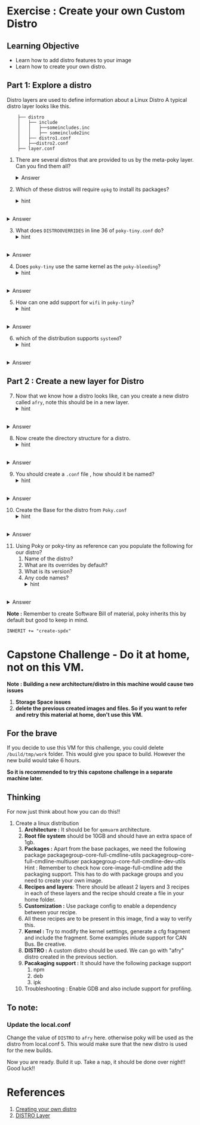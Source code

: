 
# Exercise : Create your own Custom Distro

## Learning Objective
- Learn how to add distro features to your image
- Learn how to create your own distro.
## Part 1: Explore a distro
Distro layers are used to define information about a Linux Distro
A typical distro layer looks like this.

		├── distro
		│   ├── include
		│   │   ├──someincludes.inc
		│   │   ├── someinclude2inc
		│   ├── distro1.conf
		│   ├──distro2.conf
		├── layer.conf


1. There are several distros that are provided to us by the meta-poky layer. Can you find them all?
   <details>
   <summary>Answer</summary>
    - The distros are `poky`,`poky-tiny`,`poky-altcfg`,`poky-bleeding`
   </details>

2. Which of these distros will require `opkg` to install its packages?
   <details>
   <summary>hint</summary>
    Try to find which packge format uses `opkg` as its package manager?
</details>
   <details>
   <summary>Answer</summary>
   - `opkg` is used by `ipk` formats
   -  in `poky-altcfg.conf` ithe `PACKAGE_CLASSES` is set to `package_ipk`
   </details>

3. What does `DISTROOVERRIDES` in line 36 of `poky-tiny.conf` do?
   <details>
   <summary>hint</summary>
    Check [here](https://docs.yoctoproject.org/ref-manual/variables.html#term-DISTROOVERRIDES)  
</details>
   <details>
   <summary>Answer</summary>
   - Basically it sets the default value of the OVERRIDES variable to poky and poky tiny. so we can basically define metatdata with poky-tiny override and it it would work right out of the box!
   </details>


4. Does `poky-tiny` use the same kernel as the `poky-bleeding`?
   <details>
   <summary>hint</summary>
    What does `PREFERRED_PROVIDER` do? 
</details>
   <details>
   <summary>Answer</summary>
   - In `poky-tiny.conf`, preferred provider is used to set the `linux-yocto-tiny` as its kernel, so no they are not using the same kernel!!
   </details>


5. How can one add support for `wifi` in `poky-tiny`?
   <details>
   <summary>hint</summary>
   Maybe the comments help? 
</details>
   <details>
   <summary>Answer</summary>
   - Setting the `DISTRO_FEATURES_WIFI = "Wifi" `would enable wifi in poky-tiny!!
   </details>

6. which of the distribution supports `systemd`?
   <details>
   <summary>hint</summary>
    Try grepping for systemd 
</details>
   <details>
   <summary>Answer</summary>
   -  In `poky-altcfg.conf` we can see that if the musl override is not set, we can use systemd with `poky-altcfg` distro!!
   </details>

## Part 2 : Create a new layer for Distro

7. Now that we know how a distro looks like, can you create a new distro called `afry`, note this should be in a new layer.
   <details>
   <summary>hint</summary>
    Use `bitbake-layers` to create new layer. How is a layer named in yocto?
</details>
   <details>
   <summary>Answer</summary>
   -  `bitbake-layers create-layer meta-afry`
   -  `bitbake-layer add-layer meta-afry`
   </details>
   
8. Now create the directory structure for a distro.
   <details>
   <summary>hint</summary>
    How does poky distros look like?
</details>
   <details>
   <summary>Answer</summary>
   -  inside `conf` create a directory called `distro`
   </details>

9. You should create a `.conf` file , how should it be named?
   <details>
   <summary>hint</summary>
 Maybe this is the name of the distro. How do we want to name our distro?
</details>
   <details>
   <summary>Answer</summary>
   -  it should be `afry.conf`
   </details>
   
10. Create the Base for the distro from `Poky.conf`
   <details>
   <summary>hint</summary>
   Should we always copy? or is there a simpler way out?
</details>
   <details>
   <summary>Answer</summary>
   -   Add this line to your conf file! 
     `require conf/distro/poky.conf` 
   </details>

11. Using Poky or poky-tiny as reference can you populate the following for our distro?
	1. Name of the distro?
	2. What are its overrides by default?
	3. What is its version?
	4. Any code names?
   <details>
   <summary>hint</summary>
   What variables does poky use?
</details>
   <details>
   <summary>Answer</summary>
	
	- `DISTRO= "afry"` 
	- `DISTRO_NAME = "AFRY"` 
	- `DISTROOVERRIDES = "poky:afry"`
	- `DISTRO_VERSION = "1.0.0"` 
	- `DISTRO_CODENAME = "makingfuture"`
	
	




   </details>

**Note :** Remember to create Software Bill of material, poky inherits this by default but good to keep in mind.

`INHERIT += "create-spdx"`

# Capstone Challenge - Do it at home, not on this VM.

**Note : Building a new architecture/distro in this machine would  cause two issues**
1. **Storage Space issues**
2. **delete the previous created images and files. So if you want to refer and retry this material at home, don't use this VM.**

## For the brave
If you decide to use this VM for this challenge, you could  delete `/build/tmp/work` folder. This would give you space to build. However the new build would take 6 hours. 

**So it is recommended to try this capstone challenge in a separate machine later.**

## Thinking
For now just think about how you can do this!!
1. Create a linux distribution
	1. **Architecture :** It should be for `qemuarm` architecture.
	2. **Root file system** should be 10GB and should have an extra space of 1gb.
	3. **Packages :** Apart from the base packages, we need the following package
		packagegroup-core-full-cmdline-utils
		packagegroup-core-full-cmdline-multiuser 
		packagegroup-core-full-cmdline-dev-utils
		Hint : Remember to check  how core-image-full-cmdline add the packaging support. This has to do with package groups and you need to create your own image.
	4. **Recipes and layers**: There should be atleast 2 layers and 3 recipes in each of these layers and the recipe should create a file in your home folder. 
	5. **Customization :** Use package config to enable a dependency between your recipe.
	6.  All these recipes are to be present in this image, find a way to verify this.
	7. **Kernel :** Try to modify the kernel setttings, generate a cfg fragment and include the fragment. Some examples inlude support for CAN Bus. Be creative.
	8. **DISTRO :** A custom distro should be used. We can go with "afry" distro created in the previous section.
	9. **Pacakaging support :** It should have the following package support
		1. npm
		2. deb
		3. ipk
	8. Troubleshooting : Enable GDB and also include support for profiling.


## To note:
###  Update the local.conf
Change the value of `DISTRO` to `afry` here. otherwise poky will be used as the distro from local.conf
5. This would make sure that the new distro is used for the new builds.

Now you are ready. Build it up. Take a nap, it should be done over night!! Good luck!!
# References
1. [Creating your own distro](https://docs.yoctoproject.org/dev-manual/custom-distribution.html)
2. [DISTRO Layer](https://docs.yoctoproject.org/overview-manual/concepts.html#distro-layer)